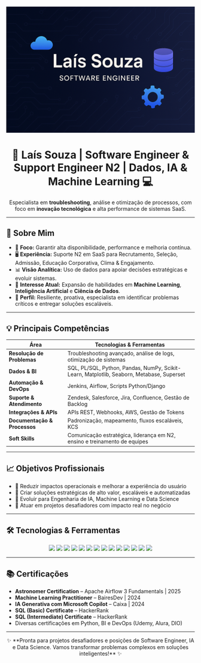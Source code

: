 <p align="center">
  <img src="https://github.com/LaisSouza06/LaisSouza06/blob/main/Lais_Souza_S_E.png?raw=true" width="550"/>
</p>

<h1 align="center">💙 Laís Souza | Software Engineer & Support Engineer N2 | Dados, IA & Machine Learning 💻</h1>

<p align="center">
Especialista em <strong>troubleshooting</strong>, análise e otimização de processos, com foco em <strong>inovação tecnológica</strong> e alta performance de sistemas SaaS.
</p>

---

## 🚀 Sobre Mim
- 🎯 **Foco:** Garantir alta disponibilidade, performance e melhoria contínua.  
- 🖥 **Experiência:** Suporte N2 em SaaS para Recrutamento, Seleção, Admissão, Educação Corporativa, Clima & Engajamento.  
- 📊 **Visão Analítica:** Uso de dados para apoiar decisões estratégicas e evoluir sistemas.  
- 🤖 **Interesse Atual:** Expansão de habilidades em **Machine Learning**, **Inteligência Artificial** e **Ciência de Dados**.  
- 💪 **Perfil:** Resiliente, proativa, especialista em identificar problemas críticos e entregar soluções escaláveis.

---

## 💡 Principais Competências

| Área | Tecnologias & Ferramentas |
|------|---------------------------|
| **Resolução de Problemas** | Troubleshooting avançado, análise de logs, otimização de sistemas |
| **Dados & BI** | SQL, PL/SQL, Python, Pandas, NumPy, Scikit-Learn, Matplotlib, Seaborn, Metabase, Superset |
| **Automação & DevOps** | Jenkins, Airflow, Scripts Python/Django |
| **Suporte & Atendimento** | Zendesk, Salesforce, Jira, Confluence, Gestão de Backlog |
| **Integrações & APIs** | APIs REST, Webhooks, AWS, Gestão de Tokens |
| **Documentação & Processos** | Padronização, mapeamento, fluxos escaláveis, KCS |
| **Soft Skills** | Comunicação estratégica, liderança em N2, ensino e treinamento de equipes |

---

## 📈 Objetivos Profissionais
- 📌 Reduzir impactos operacionais e melhorar a experiência do usuário  
- 📌 Criar soluções estratégicas de alto valor, escaláveis e automatizadas  
- 📌 Evoluir para Engenharia de IA, Machine Learning e Data Science  
- 📌 Atuar em projetos desafiadores com impacto real no negócio  

---

## 🛠 Tecnologias & Ferramentas

<p align="center">
  <!-- Linguagens -->
  <img src="https://img.shields.io/badge/Python-3776AB?style=for-the-badge&logo=python&logoColor=white" />
  <img src="https://img.shields.io/badge/SQL-000000?style=for-the-badge&logo=postgresql&logoColor=white" />
  <img src="https://img.shields.io/badge/PL/SQL-F80000?style=for-the-badge&logo=oracle&logoColor=white" />
  
  <!-- Data Science / ML -->
  <img src="https://img.shields.io/badge/Machine%20Learning-007ACC?style=for-the-badge&logo=azure-machine-learning&logoColor=white" />
  <img src="https://img.shields.io/badge/Pandas-150458?style=for-the-badge&logo=pandas&logoColor=white" />
  <img src="https://img.shields.io/badge/NumPy-013243?style=for-the-badge&logo=numpy&logoColor=white" />
  <img src="https://img.shields.io/badge/Scikit--Learn-F7931E?style=for-the-badge&logo=scikit-learn&logoColor=white" />
  <img src="https://img.shields.io/badge/Matplotlib-11557c?style=for-the-badge&logo=plotly&logoColor=white" />
  <img src="https://img.shields.io/badge/Seaborn-4B0082?style=for-the-badge&logo=python&logoColor=white" />

  <!-- DevOps & Ferramentas -->
  <img src="https://img.shields.io/badge/Jenkins-D24939?style=for-the-badge&logo=jenkins&logoColor=white" />
  <img src="https://img.shields.io/badge/Airflow-017CEE?style=for-the-badge&logo=apache-airflow&logoColor=white" />
  <img src="https://img.shields.io/badge/GitHub-181717?style=for-the-badge&logo=github&logoColor=white" />
  <img src="https://img.shields.io/badge/Django-092E20?style=for-the-badge&logo=django&logoColor=white" />
  <img src="https://img.shields.io/badge/AWS-232F3E?style=for-the-badge&logo=amazon-aws&logoColor=white" />
</p>

---

## 📚 Certificações
- **Astronomer Certification** – Apache Airflow 3 Fundamentals | 2025  
- **Machine Learning Practitioner** – BairesDev | 2024  
- **IA Generativa com Microsoft Copilot** – Caixa | 2024  
- **SQL (Basic) Certificate** – HackerRank  
- **SQL (Intermediate) Certificate** – HackerRank  
- Diversas certificações em Python, BI e DevOps (Udemy, Alura, DIO)  

---

<p align="center">
✨ **Pronta para projetos desafiadores e posições de Software Engineer, IA e Data Science. Vamos transformar problemas complexos em soluções inteligentes!** ✨
</p>
